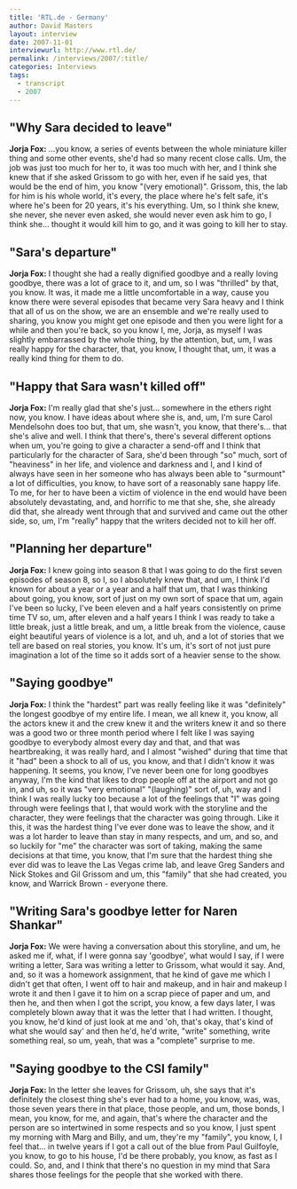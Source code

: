 ```yaml
---
title: 'RTL.de - Germany'
author: David Masters
layout: interview
date: 2007-11-01
interviewurl: http://www.rtl.de/
permalink: /interviews/2007/:title/
categories: Interviews
tags:
  - transcript
  - 2007
---
```

 
## "Why Sara decided to leave"

**Jorja Fox:** ...you know, a series of events between the whole miniature killer thing and some other events, she'd had so many recent close calls. Um, the job was just too much for her to, it was too much with her, and I think she knew that if she asked Grissom to go with her, even if he said yes, that would be the end of him, you know "(very emotional)". Grissom, this, the lab for him is his whole world, it's every, the place where he's felt safe, it's where he's been for 20 years, it's his everything. Um, so I think she knew, she never, she never even asked, she would never even ask him to go, I think she... thought it would kill him to go, and it was going to kill her to stay.

## "Sara's departure"

**Jorja Fox:** I thought she had a really dignified goodbye and a really loving goodbye, there was a lot of grace to it, and um, so I was "thrilled" by that, you know. It was, it made me a little uncomfortable in a way, cause you know there were several episodes that became very Sara heavy and I think that all of us on the show, we are an ensemble and we're really used to sharing, you know you might get one episode and then you were light for a while and then you're back, so you know I, me, Jorja, as myself I was slightly embarrassed by the whole thing, by the attention, but, um, I was really happy for the character, that, you know, I thought that, um, it was a really kind thing for them to do.

## "Happy that Sara wasn't killed off"

**Jorja Fox:** I'm really glad that she's just... somewhere in the ethers right now, you know. I have ideas about where she is, and, um, I'm sure Carol Mendelsohn does too but, that um, she wasn't, you know, that there's... that she's alive and well. I think that there's, there's several different options when um, you're going to give a character a send-off and I think that particularly for the character of Sara, she'd been through "so" much, sort of "heaviness" in her life, and violence and darkness and I, and I kind of always have seen in her someone who has always been able to "surmount" a lot of difficulties, you know, to have sort of a reasonably sane happy life. To me, for her to have been a victim of violence in the end would have been absolutely devastating, and, and horrific to me that she, she, she already did that, she already went through that and survived and came out the other side, so, um, I'm "really" happy that the writers decided not to kill her off.

## "Planning her departure"

**Jorja Fox:** I knew going into season 8 that I was going to do the first seven episodes of season 8, so I, so I absolutely knew that, and um, I think I'd known for about a year or a year and a half that um, that I was thinking about going, you know, sort of just on my own sort of space that um, again I've been so lucky, I've been eleven and a half years consistently on prime time TV so, um, after eleven and a half years I think I was ready to take a little break, just a little break, and um, a little break from the violence, cause eight beautiful years of violence is a lot, and uh, and a lot of stories that we tell are based on real stories, you know. It's um, it's sort of not just pure imagination a lot of the time so it adds sort of a heavier sense to the show.

## "Saying goodbye"

**Jorja Fox:** I think the "hardest" part was really feeling like it was "definitely" the longest goodbye of my entire life. I mean, we all knew it, you know, all the actors knew it and the crew knew it and the writers knew it and so there was a good two or three month period where I felt like I was saying goodbye to everybody almost every day and that, and that was heartbreaking, it was really hard, and I almost "wished" during that time that it "had" been a shock to all of us, you know, and that I didn't know it was happening. It seems, you know, I've never been one for long goodbyes anyway, I'm the kind that likes to drop people off at the airport and not go in, and uh, so it was "very emotional" "(laughing)" sort of, uh, way and I think I was really lucky too because a lot of the feelings that "I" was going through were feelings that I, that would work with the storyline and the character, they were feelings that the character was going through. Like it this, it was the hardest thing I've ever done was to leave the show, and it was a lot harder to leave than stay in many respects, and um, and so, and so luckily for "me" the character was sort of taking, making the same decisions at that time, you know, that I'm sure that the hardest thing she ever did was to leave the Las Vegas crime lab, and leave Greg Sanders and Nick Stokes and Gil Grissom and um, this "family" that she had created, you know, and Warrick Brown - everyone there.

## "Writing Sara's goodbye letter for Naren Shankar"

**Jorja Fox:** We were having a conversation about this storyline, and um, he asked me if, what, if I were gonna say 'goodbye', what would I say, if I were writing a letter, Sara was writing a letter to Grissom, what would it say. And, and, so it was a homework assignment, that he kind of gave me which I didn't get that often, I went off to hair and makeup, and in hair and makeup I wrote it and then I gave it to him on a scrap piece of paper and um, and then he, and then when I got the script, you know, a few days later, I was completely blown away that it was the letter that I had written. I thought, you know, he'd kind of just look at me and 'oh, that's okay, that's kind of what she would say' and then he'd, he'd write, "write" something, write something real, so um, yeah, that was a "complete" surprise to me.

## "Saying goodbye to the CSI family"

**Jorja Fox:** In the letter she leaves for Grissom, uh, she says that it's definitely the closest thing she's ever had to a home, you know, was, was, those seven years there in that place, those people, and um, those bonds, I mean, you know, for me, and again, that's where the character and the person are so intertwined in some respects and so you know, I just spent my morning with Marg and Billy, and um, they're my "family", you know, I, I feel that... in twelve years if I got a call out of the blue from Paul Guilfoyle, you know, to go to his house, I'd be there probably, you know, as fast as I could. So, and, and I think that there's no question in my mind that Sara shares those feelings for the people that she worked with there.  